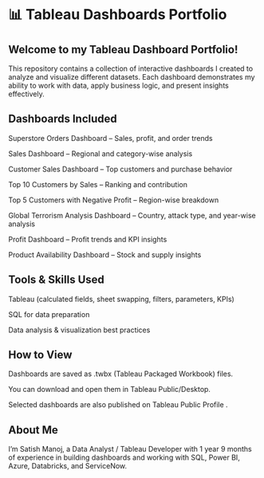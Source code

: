 
# 📊 Tableau Dashboards Portfolio

## Welcome to my Tableau Dashboard Portfolio!
This repository contains a collection of interactive dashboards I created to analyze and visualize different datasets. Each dashboard demonstrates my ability to work with data, apply business logic, and present insights effectively.

## Dashboards Included

Superstore Orders Dashboard – Sales, profit, and order trends

Sales Dashboard – Regional and category-wise analysis

Customer Sales Dashboard – Top customers and purchase behavior

Top 10 Customers by Sales – Ranking and contribution

Top 5 Customers with Negative Profit – Region-wise breakdown

Global Terrorism Analysis Dashboard – Country, attack type, and year-wise analysis

Profit Dashboard – Profit trends and KPI insights

Product Availability Dashboard – Stock and supply insights

## Tools & Skills Used

Tableau (calculated fields, sheet swapping, filters, parameters, KPIs)

SQL for data preparation

Data analysis & visualization best practices

## How to View

Dashboards are saved as .twbx (Tableau Packaged Workbook) files.

You can download and open them in Tableau Public/Desktop.

Selected dashboards are also published on Tableau Public Profile
.

## About Me

I’m Satish Manoj, a Data Analyst / Tableau Developer with 1 year 9 months of experience in building dashboards and working with SQL, Power BI, Azure, Databricks, and ServiceNow.

